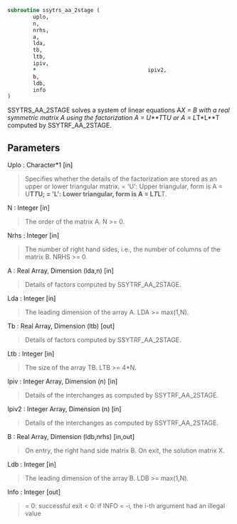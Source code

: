 ```fortran
subroutine ssytrs_aa_2stage (
		uplo,
		n,
		nrhs,
		a,
		lda,
		tb,
		ltb,
		ipiv,
		*                                   ipiv2,
		b,
		ldb,
		info
)
```

 SSYTRS_AA_2STAGE solves a system of linear equations A*X = B with a real
 symmetric matrix A using the factorization A = U**T*T*U or
 A = L*T*L**T computed by SSYTRF_AA_2STAGE.

## Parameters
Uplo : Character*1 [in]
> Specifies whether the details of the factorization are stored
> as an upper or lower triangular matrix.
> = 'U':  Upper triangular, form is A = U**T*T*U;
> = 'L':  Lower triangular, form is A = L*T*L**T.

N : Integer [in]
> The order of the matrix A.  N >= 0.

Nrhs : Integer [in]
> The number of right hand sides, i.e., the number of columns
> of the matrix B.  NRHS >= 0.

A : Real Array, Dimension (lda,n) [in]
> Details of factors computed by SSYTRF_AA_2STAGE.

Lda : Integer [in]
> The leading dimension of the array A.  LDA >= max(1,N).

Tb : Real Array, Dimension (ltb) [out]
> Details of factors computed by SSYTRF_AA_2STAGE.

Ltb : Integer [in]
> The size of the array TB. LTB >= 4*N.

Ipiv : Integer Array, Dimension (n) [in]
> Details of the interchanges as computed by
> SSYTRF_AA_2STAGE.

Ipiv2 : Integer Array, Dimension (n) [in]
> Details of the interchanges as computed by
> SSYTRF_AA_2STAGE.

B : Real Array, Dimension (ldb,nrhs) [in,out]
> On entry, the right hand side matrix B.
> On exit, the solution matrix X.

Ldb : Integer [in]
> The leading dimension of the array B.  LDB >= max(1,N).

Info : Integer [out]
> = 0:  successful exit
> < 0:  if INFO = -i, the i-th argument had an illegal value

